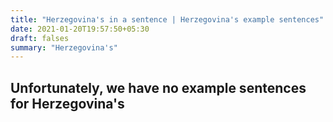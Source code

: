 ```yaml
---
title: "Herzegovina's in a sentence | Herzegovina's example sentences"
date: 2021-01-20T19:57:50+05:30
draft: falses
summary: "Herzegovina's"
---
```

## Unfortunately, we have no example sentences for Herzegovina's                 
